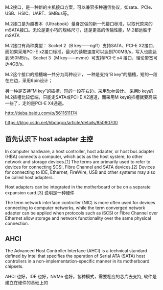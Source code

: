 M.2接口，是一种新的主机接口方案，可以兼容多种通信协议，如sata、PCIe、USB、HSIC、UART、SMBus等。

M.2接口是为超极本（Ultrabook）量身定做的新一代接口标准，以取代原来的mSATA接口。无论是更小巧的规格尺寸，还是更高的传输性能，M.2都远胜于mSATA

M.2接口有两种类型：
    Socket 2（B key——ngff）支持SATA、PCI-E X2接口，而如果采用PCI-E x2接口标准，最大的读取速度可以达到700MB/s，写入也能达到550MB/s。
    Socket 3（M key——nvme）可支持PCI-E x4 接口，理论带宽可达4GB/s。


M.2这个接口的插槽端一共分为两种设计，
一种是支持“B key”的插槽，短的一段在左边，采用6pin设计；

另一种是支持“M key”的插槽，短的一段在右边。采用5pin设计。
采用b key的M.2插槽比较低端，只能走SATA或PCI-E X2通道，而采用M key的插槽就要高端一些了，走的是PCI-E X4通道。

http://tieba.baidu.com/p/5611611174

https://blog.csdn.net/hbcbgcx/article/details/85090700


## 首先认识下 host adapter 主控
In computer hardware, a host controller, host adapter, or host bus adapter (HBA) connects a computer, which acts as the host system, to other network and storage devices.[1] The terms are primarily used to refer to devices for connecting SCSI, Fibre Channel and SATA devices.[2] Devices for connecting to IDE, Ethernet, FireWire, USB and other systems may also be called host adapters.

Host adapters can be integrated in the motherboard or be on a separate expansion card.[3]
    说明是一种硬件

The term network interface controller (NIC) is more often used for devices connecting to computer networks, while the term converged network adapter can be applied when protocols such as iSCSI or Fibre Channel over Ethernet allow storage and network functionality over the same physical connection.

## AHCI 

The Advanced Host Controller Interface (AHCI) is a technical standard defined by Intel that specifies the operation of Serial ATA (SATA) host controllers in a non-implementation-specific manner in its motherboard chipsets.




AHCI 也好，IDE 也好，NVMe 也好，各种模式，需要相应的芯片去支持, 软件是建立在硬件的基础上的
